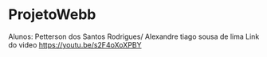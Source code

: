 # ProjetoWebb
Alunos: Petterson dos Santos Rodrigues/ Alexandre tiago sousa de lima
Link do video https://youtu.be/s2F4oXoXPBY
